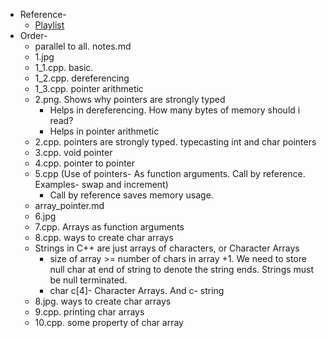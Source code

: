 * Reference-
  * [Playlist](https://www.youtube.com/playlist?list=PL2_aWCzGMAwLZp6LMUKI3cc7pgGsasm2_)
* Order-
  * parallel to all. notes.md
  * 1.jpg
  * 1_1.cpp. basic.
  * 1_2.cpp. dereferencing
  * 1_3.cpp. pointer arithmetic
  * 2.png. Shows why pointers are strongly typed
    * Helps in dereferencing. How many bytes of memory should i read?
    * Helps in pointer arithmetic
  * 2.cpp. pointers are strongly typed. typecasting int and char pointers
  * 3.cpp. void pointer
  * 4.cpp. pointer to pointer
  * 5.cpp (Use of pointers- As function arguments. Call by reference. Examples- swap and increment)
    * Call by reference saves memory usage.
  * array_pointer.md
  * 6.jpg
  * 7.cpp. Arrays as function arguments
  * 8.cpp. ways to create char arrays
  * Strings in C++ are just arrays of characters, or Character Arrays
    * size of array >= number of chars in array +1. We need to store null char at end of string to denote the string ends. Strings must be null terminated.
    * char c[4]- Character Arrays. And c- string
  * 8.jpg. ways to create char arrays
  * 9.cpp. printing char arrays
  * 10.cpp. some property of char array
